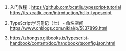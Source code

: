 
1. 入门教程：https://github.com/xcatliu/typescript-tutorial  https://ts.xcatliu.com/introduction/hello-typescript

2. TypeScript学习笔记（七） - 命名空间: https://www.cnblogs.com/niklai/p/5837899.html

3. https://zhongsp.gitbooks.io/typescript-handbook/content/doc/handbook/tsconfig.json.html
